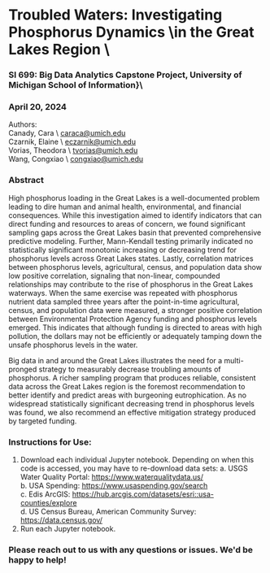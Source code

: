 # Troubled Waters: Investigating Phosphorus Dynamics \\in the Great Lakes Region \\

### SI 699: Big Data Analytics Capstone Project, University of Michigan School of Information}\\

### April 20, 2024

Authors: <br>
Canady, Cara \\ caraca@umich.edu <br>
Czarnik, Elaine \\ eczarnik@umich.edu <br>
Vorias, Theodora \\ tvorias@umich.edu <br>
Wang, Congxiao \\ congxiao@umich.edu

### Abstract <br>

High phosphorus loading in the Great Lakes is a well-documented problem leading to dire human and animal health,
environmental, and financial consequences. While this investigation aimed to identify indicators that can direct funding
and resources to areas of concern, we found significant sampling gaps across the Great Lakes basin that prevented
comprehensive predictive modeling. Further, Mann-Kendall testing primarily indicated no statistically significant
monotonic increasing or decreasing trend for phosphorus levels across Great Lakes states. Lastly, correlation matrices
between phosphorus levels, agricultural, census, and population data show low positive correlation, signaling that
non-linear, compounded relationships may contribute to the rise of phosphorus in the Great Lakes waterways. When the
same exercise was repeated with phosphorus nutrient data sampled three years after the point-in-time agricultural,
census, and population data were measured, a stronger positive correlation between Environmental Protection Agency
funding and phosphorus levels emerged. This indicates that although funding is directed to areas with high pollution,
the dollars may not be efficiently or adequately tamping down the unsafe phosphorus levels in the water.

Big data in and around the Great Lakes illustrates the need for a multi-pronged strategy to measurably decrease
troubling amounts of phosphorus. A richer sampling program that produces reliable, consistent data across the Great
Lakes region is the foremost recommendation to better identify and predict areas with burgeoning eutrophication. As no
widespread statistically significant decreasing trend in phosphorus levels was found, we also recommend an effective
mitigation strategy produced by targeted funding.

### Instructions for Use:
1. Download each individual Jupyter notebook. Depending on when this code is accessed, you may have to re-download data sets:
    a. USGS Water Quality Portal: https://www.waterqualitydata.us/ <br>
    b. USA Spending: https://www.usaspending.gov/search <br>
    c. Edis ArcGIS: https://hub.arcgis.com/datasets/esri::usa-counties/explore <br>
    d. US Census Bureau, American Community Survey: https://data.census.gov/ <br>
2. Run each Jupyter notebook.

### Please reach out to us with any questions or issues. We'd be happy to help!
